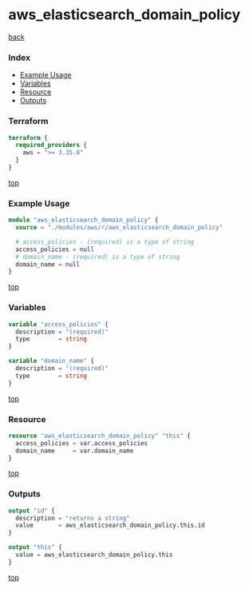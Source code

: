 # aws_elasticsearch_domain_policy

[back](../aws.md)

### Index

- [Example Usage](#example-usage)
- [Variables](#variables)
- [Resource](#resource)
- [Outputs](#outputs)

### Terraform

```terraform
terraform {
  required_providers {
    aws = ">= 3.35.0"
  }
}
```

[top](#index)

### Example Usage

```terraform
module "aws_elasticsearch_domain_policy" {
  source = "./modules/aws/r/aws_elasticsearch_domain_policy"

  # access_policies - (required) is a type of string
  access_policies = null
  # domain_name - (required) is a type of string
  domain_name = null
}
```

[top](#index)

### Variables

```terraform
variable "access_policies" {
  description = "(required)"
  type        = string
}

variable "domain_name" {
  description = "(required)"
  type        = string
}
```

[top](#index)

### Resource

```terraform
resource "aws_elasticsearch_domain_policy" "this" {
  access_policies = var.access_policies
  domain_name     = var.domain_name
}
```

[top](#index)

### Outputs

```terraform
output "id" {
  description = "returns a string"
  value       = aws_elasticsearch_domain_policy.this.id
}

output "this" {
  value = aws_elasticsearch_domain_policy.this
}
```

[top](#index)
